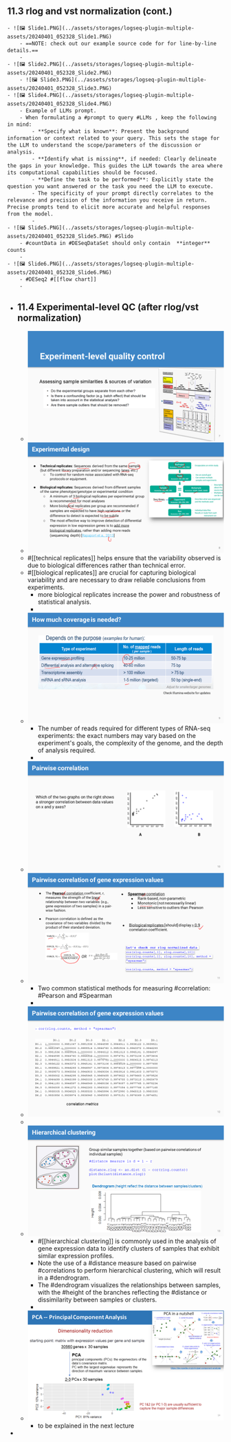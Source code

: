 ## 11.3 rlog and vst normalization (cont.)
	- ![🖼 Slide1.PNG](../assets/storages/logseq-plugin-multiple-assets/20240401_052328_Slide1.PNG)
		- ==NOTE: check out our example source code for for line-by-line details.==
		-
	- ![🖼 Slide2.PNG](../assets/storages/logseq-plugin-multiple-assets/20240401_052328_Slide2.PNG)
		- ![🖼 Slide3.PNG](../assets/storages/logseq-plugin-multiple-assets/20240401_052328_Slide3.PNG)
	- ![🖼 Slide4.PNG](../assets/storages/logseq-plugin-multiple-assets/20240401_052328_Slide4.PNG)
		- Example of LLMs prompt.
		- When formulating a #prompt to query #LLMs , keep the following in mind:
			- **Specify what is known**: Present the background information or context related to your query. This sets the stage for the LLM to understand the scope/parameters of the discussion or analysis.
			- **Identify what is missing**, if needed: Clearly delineate the gaps in your knowledge. This guides the LLM towards the area where its computational capabilities should be focused.
			- **Define the task to be performed**: Explicitly state the question you want answered or the task you need the LLM to execute.
			- The specificity of your prompt directly correlates to the relevance and precision of the information you receive in return. Precise prompts tend to elicit more accurate and helpful responses from the model.
			-
	- ![🖼 Slide5.PNG](../assets/storages/logseq-plugin-multiple-assets/20240401_052328_Slide5.PNG) #Slido
		- #countData in #DESeqDataSet should only contain  **integer** counts
		-
	- ![🖼 Slide6.PNG](../assets/storages/logseq-plugin-multiple-assets/20240401_052328_Slide6.PNG)
		- #DESeq2 #[[flow chart]]
		-
- ## 11.4 Experimental-level QC (after rlog/vst normalization)
	- ![🖼 Slide7.PNG](../assets/storages/logseq-plugin-multiple-assets/20240401_052328_Slide7.PNG)
	- ![🖼 Slide8.PNG](../assets/storages/logseq-plugin-multiple-assets/20240401_052328_Slide8.PNG)
	- #[[technical replicates]] helps ensure that the variability observed is due to biological differences rather than technical error.
	- #[[biological replicates]] are crucial for capturing biological variability and are necessary to draw reliable conclusions from experiments.
		- more biological replicates increase the power and robustness of statistical analysis.
		-
	- ![🖼 Slide9.PNG](../assets/storages/logseq-plugin-multiple-assets/20240401_052329_Slide9.PNG)
		- The number of reads required for different types of RNA-seq experiments: the exact numbers may vary based on the experiment's goals, the complexity of the genome, and the depth of analysis required.
		-
	- ![🖼 Slide10.PNG](../assets/storages/logseq-plugin-multiple-assets/20240401_052329_Slide10.PNG)
	- ![🖼 Slide11.PNG](../assets/storages/logseq-plugin-multiple-assets/20240401_052329_Slide11.PNG)
		- Two common statistical methods for measuring #correlation: #Pearson and #Spearman
		-
	- ![🖼 Slide12.PNG](../assets/storages/logseq-plugin-multiple-assets/20240401_052329_Slide12.PNG)
	-
	- ![🖼 Slide13.PNG](../assets/storages/logseq-plugin-multiple-assets/20240401_052329_Slide13.PNG)
		- #[[hierarchical clustering]] is commonly used in the analysis of gene expression data to identify clusters of samples that exhibit similar expression profiles.
		- Note the use of a #distance measure based on pairwise #correlations to perform hierarchical clustering, which will result in a #dendrogram.
		- The #dendrogram visualizes the relationships between samples, with the #height of the branches reflecting the #distance or dissimilarity between samples or clusters.
		-
	- ![🖼 Slide14.PNG](../assets/storages/logseq-plugin-multiple-assets/20240401_052329_Slide14.PNG)
		- to be explained in the next lecture
-